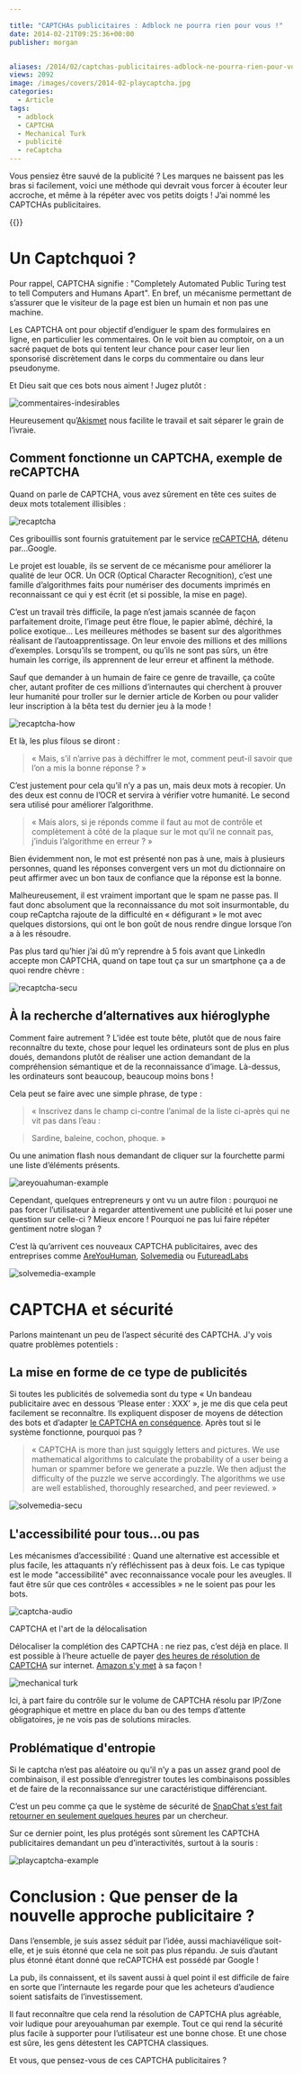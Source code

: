 ```yaml
---

title: "CAPTCHAs publicitaires : Adblock ne pourra rien pour vous !"
date: 2014-02-21T09:25:36+00:00
publisher: morgan


aliases: /2014/02/captchas-publicitaires-adblock-ne-pourra-rien-pour-vous/
views: 2092
image: /images/covers/2014-02-playcaptcha.jpg
categories:
  - Article
tags:
  - adblock
  - CAPTCHA
  - Mechanical Turk
  - publicité
  - reCaptcha
---
```

Vous pensiez être sauvé de la publicité ? Les marques ne baissent pas les bras si facilement, voici une méthode qui devrait vous forcer à écouter leur accroche, et même à la répéter avec vos petits doigts ! J’ai nommé les CAPTCHAs publicitaires.

{{<toc>}}

# Un Captchquoi ?

Pour rappel, CAPTCHA signifie : "Completely Automated Public Turing test to tell Computers and Humans Apart". En bref, un mécanisme permettant de s’assurer que le visiteur de la page est bien un humain et non pas une machine.

Les CAPTCHA ont pour objectif d’endiguer le spam des formulaires en ligne, en particulier les commentaires. On le voit bien au comptoir, on a un sacré paquet de bots qui tentent leur chance pour caser leur lien sponsorisé discrètement dans le corps du commentaire ou dans leur pseudonyme.

Et Dieu sait que ces bots nous aiment ! Jugez plutôt :

![commentaires-indesirables](/images/misc/2014-02-commentaires-indesirables.jpg)

Heureusement qu’[Akismet](http://akismet.com/) nous facilite le travail et sait séparer le grain de l’ivraie.

## Comment fonctionne un CAPTCHA, exemple de reCAPTCHA

Quand on parle de CAPTCHA, vous avez sûrement en tête ces suites de deux mots totalement illisibles :

![recaptcha](/images/misc/2014-02-recaptcha.jpg)

Ces gribouillis sont fournis gratuitement par le service [reCAPTCHA](https://www.google.com/recaptcha), détenu par…Google.

Le projet est louable, ils se servent de ce mécanisme pour améliorer la qualité de leur OCR. Un OCR (Optical Character Recognition), c’est une famille d’algorithmes faits pour numériser des documents imprimés en reconnaissant ce qui y est écrit (et si possible, la mise en page).

C’est un travail très difficile, la page n’est jamais scannée de façon parfaitement droite, l’image peut être floue, le papier abîmé, déchiré, la police exotique… Les meilleures méthodes se basent sur des algorithmes réalisant de l’autoapprentissage. On leur envoie des millions et des millions d’exemples. Lorsqu’ils se trompent, ou qu’ils ne sont pas sûrs, un être humain les corrige, ils apprennent de leur erreur et affinent la méthode.

Sauf que demander à un humain de faire ce genre de travaille, ça coûte cher, autant profiter de ces millions d’internautes qui cherchent à prouver leur humanité pour troller sur le dernier article de Korben ou pour valider leur inscription à la bêta test du dernier jeu à la mode !

![recaptcha-how](/images/misc/2014-02-recaptcha-how.jpg)

Et là, les plus filous se diront :

> « Mais, s’il n’arrive pas à déchiffrer le mot, comment peut-il savoir que l’on a mis la bonne réponse ? »

C’est justement pour cela qu’il n’y a pas un, mais deux mots à recopier. Un des deux est connu de l’OCR et servira à vérifier votre humanité. Le second sera utilisé pour améliorer l’algorithme.

> « Mais alors, si je réponds comme il faut au mot de contrôle et complètement à côté de la plaque sur le mot qu’il ne connait pas, j’induis l’algorithme en erreur ? »

Bien évidemment non, le mot est présenté non pas à une, mais à plusieurs personnes, quand les réponses convergent vers un mot du dictionnaire on peut affirmer avec un bon taux de confiance que la réponse est la bonne.

Malheureusement, il est vraiment important que le spam ne passe pas. Il faut donc absolument que la reconnaissance du mot soit insurmontable, du coup reCaptcha rajoute de la difficulté en « défigurant » le mot avec quelques distorsions, qui ont le bon goût de nous rendre dingue lorsque l’on a à les résoudre.

Pas plus tard qu’hier j’ai dû m’y reprendre à 5 fois avant que LinkedIn accepte mon CAPTCHA, quand on tape tout ça sur un smartphone ça a de quoi rendre chèvre :

![recaptcha-secu](/images/misc/2014-02-recaptcha-secu.jpg)

## À la recherche d’alternatives aux hiéroglyphe

Comment faire autrement ? L’idée est toute bête, plutôt que de nous faire reconnaître du texte, chose pour lequel les ordinateurs sont de plus en plus doués, demandons plutôt de réaliser une action demandant de la compréhension sémantique et de la reconnaissance d’image. Là-dessus, les ordinateurs sont beaucoup, beaucoup moins bons !

Cela peut se faire avec une simple phrase, de type :

> « Inscrivez dans le champ ci-contre l’animal de la liste ci-après qui ne vit pas dans l’eau :

> Sardine, baleine, cochon, phoque. »

Ou une animation flash nous demandant de cliquer sur la fourchette parmi une liste d’éléments présents.

![areyouahuman-example](/images/misc/2014-02-areyouahuman-example.jpg)

Cependant, quelques entrepreneurs y ont vu un autre filon : pourquoi ne pas forcer l’utilisateur à regarder attentivement une publicité et lui poser une question sur celle-ci ? Mieux encore ! Pourquoi ne pas lui faire répéter gentiment notre slogan ?

C’est là qu’arrivent ces nouveaux CAPTCHA publicitaires, avec des entreprises comme [AreYouHuman](http://areyouahuman.com/demo-playthru/), [Solvemedia](http://www.solvemedia.com/advertisers/captcha-type-in) ou [FutureadLabs](http://www.futureadlabs.com/wp-content/uploads/2014/02/Publisher-PlayCaptcha-Infographic.png)

![solvemedia-example](/images/misc/2014-02-solvemedia-example.jpg)

# CAPTCHA et sécurité

Parlons maintenant un peu de l’aspect sécurité des CAPTCHA. J'y vois quatre problèmes potentiels :

## La mise en forme de ce type de publicités

Si toutes les publicités de solvemedia sont du type « Un bandeau publicitaire avec en dessous ‘Please enter : XXX’ », je me dis que cela peut facilement se reconnaître. Ils expliquent disposer de moyens de détection des bots et d’adapter [le CAPTCHA en conséquence](http://www.solvemedia.com/security/index.html). Après tout si le système fonctionne, pourquoi pas ?

> « CAPTCHA is more than just squiggly letters and pictures. We use mathematical algorithms to calculate the probability of a user being a human or spammer before we generate a puzzle. We then adjust the difficulty of the puzzle we serve accordingly. The algorithms we use are well established, thoroughly researched, and peer reviewed. »

![solvemedia-secu](/images/misc/2014-02-solvemedia-secu.jpg)

## L'accessibilité pour tous...ou pas

Les mécanismes d’accessibilité : Quand une alternative est accessible et plus facile, les attaquants n’y réfléchissent pas à deux fois. Le cas typique est le mode "accessibilité" avec reconnaissance vocale pour les aveugles. Il faut être sûr que ces contrôles « accessibles » ne le soient pas pour les bots.

![captcha-audio](/images/misc/2014-02-captcha-audio.jpg)

CAPTCHA et l'art de la délocalisation

Délocaliser la complétion des CAPTCHA : ne riez pas, c’est déjà en place. Il est possible à l’heure actuelle de payer [des heures de résolution de CAPTCHA](http://www.troyhunt.com/2012/01/breaking-captcha-with-automated-humans.html) sur internet. [Amazon s'y met](https://www.mturk.com/mturk/) à sa façon !

![mechanical turk](/images/misc/2014-02-mechanical-turk.jpg)

Ici, à part faire du contrôle sur le volume de CAPTCHA résolu par IP/Zone géographique et mettre en place du ban ou des temps d’attente obligatoires, je ne vois pas de solutions miracles.

## Problématique d'entropie

Si le captcha n’est pas aléatoire ou qu’il n’y a pas un assez grand pool de combinaison, il est possible d’enregistrer toutes les combinaisons possibles et de faire de la reconnaissance sur une caractéristique différenciant.

C’est un peu comme ça que le système de sécurité de [SnapChat s’est fait retourner en seulement quelques heures](http://gadgets.ndtv.com/apps/news/snapchats-brand-new-find-the-ghost-security-feature-gets-hacked-474690) par un chercheur.

Sur ce dernier point, les plus protégés sont sûrement les CAPTCHA publicitaires demandant un peu d’interactivités, surtout à la souris :

![playcaptcha-example](/images/misc/2014-02-playcaptcha-example.jpg)

# Conclusion : Que penser de la nouvelle approche publicitaire ?

Dans l’ensemble, je suis assez séduit par l’idée, aussi machiavélique soit-elle, et je suis étonné que cela ne soit pas plus répandu. Je suis d’autant plus étonné étant donné que reCAPTCHA est possédé par Google !

La pub, ils connaissent, et ils savent aussi à quel point il est difficile de faire en sorte que l’internaute les regarde pour que les acheteurs d’audience soient satisfaits de l’investissement.

Il faut reconnaître que cela rend la résolution de CAPTCHA plus agréable, voir ludique pour areyouahuman par exemple. Tout ce qui rend la sécurité plus facile à supporter pour l’utilisateur est une bonne chose. Et une chose est sûre, les gens détestent les CAPTCHA classiques.

Et vous, que pensez-vous de ces CAPTCHA publicitaires ?
